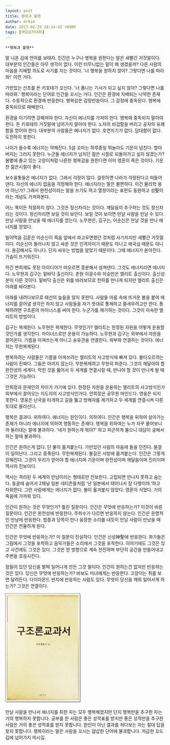 ```yaml
---
layout: post
title: 행복과 불행
author: drkim
date: 2017-02-25 18:14:43 +0900
tags: [깨달음의대화]
---
```

 

    **행복과 불행**

  


말 나온 김에 언어를 보태자. 인간은 누구나 행복을 원한다는 말은 새빨간 거짓말이다. 대부분의 인간들은 아무 생각이 없다. 이런 터무니없는 말이 왜 생겼을까? 다른 사람의 마음을 지배할 의도로 사기를 치는 것이다. '너 행복을 원하지 않아? 그렇다면 나를 따라와!' 이런 거다. 

  


가만있는 산초를 돈 키호테가 꼬신다. '너 폼나는 기사가 되고 싶지 않아? 그렇다면 나를 따라와.' 행복이라는 단어로 인간을 꼬시는 거다. 인간은 환경에 지배되는 나약한 존재다. 수동적으로 환경에 반응한다. 행복감은 감정반응이다. 그 감정에 중독된다. 행복에 중독되므로 패배한다. 

  


환경을 이기려면 강해져야 한다. 자신이 에너지를 가져야 한다. 행복에 중독되지 말아야 한다. 돈 키호테의 거짓말에 넘어가지 말아야 한다. 노자의 비겁함을 버리고 공자의 유쾌함을 얻어야 한다. 대부분의 사람들은 에너지가 없다. 호연지기가 없다. 담대함이 없다. 도전하지 못한다. 

  


나이가 들수록 에너지는 약해진다. 5살 꼬마는 하루종일 뛰놀아도 기운이 넘친다. 할아버지는 그러지 못한다. 누군들 에너지가 넘치던 젊은 시절로 되돌아가고 싶지 않겠는가? 봄볕에 졸고 있는 고양이처럼 나른한 행복감을 원한다면 이미 영혼이 죽은 것이다. 기운찬 젊은시절이 좋다. 

  


보수꼴통들은 에너지가 없다. 그래서 걱정이 많다. 걸핏하면 나라가 걱정된다고 떠들어댄다. 자신의 에너지 없음을 걱정해야 한다. 에너지라는 말은 불편하다. 이건 물리학 용어 아닌가? 그래서 완전성이라는 말을 쓰기도 하고 열정이라는 표현도 동원하고 성聖이라는 개념도 가져와본다. 

  


어느 쪽이든 적절하지 않다. 그것은 정신차리는 것이다. 깨달음이 추구하는 것도 정신차리는 것이다. 정신차리면 보일 것이 보인다. 보일 것이 보이면 만날 사람을 만날 수 있다. 만날 사람을 만났을 때 에너지를 얻는다. 노무현은, 김구는, 이순신은 만날 것을 만나 에너지를 얻었다. 

  


빌어먹을 김훈은 이순신이 죽음 앞에서 좌고우면했던 것처럼 사기치지만 새빨간 거짓말이다. 이순신이 물러나지 않고 싸운 것은 인격자이기 때문도 아니고 애국심 때문도 아니다. 용감해서도 아니다. 단지 싸우는 방법을 알았기 때문이다. 그때 에너지가 쏟아진다. 가슴이 뜨거워진다. 

  


하긴 변희재도 못된 아이디어가 떠오르면 흥분해서 설쳐댄다. 그것도 에너지라면 에너지다. 노무현과 김구는 밑바닥 출신이다. 춘원 이광수와 이승만은 엘리트 출신이다. 출신성분이 다른 것이다. 밑바닥 출신은 위를 바라보므로 천하를 만나게 되지만 엘리트 출신은 아래를 바라본다. 

  


아래를 내려다보므로 태산의 높음을 알지 못한다. 사람들 마음 속에 뜨거운 불을 붙여 에너지를 끌어낼 생각은 하지 않고 사람들을 자기 뜻대로 통제하고 줄세우려고만 한다. 통제하려면 구조론의 마이너스를 써야 한다. 누군가를 제거하는 것이다. 그것이 미숙한 엘리트의 방법이다. 

  


김구는 복제한다. 노무현은 복제한다. 무엇인가? 엘리트는 한정된 자원을 어떻게 운용할 것인가를 생각한다. 마이너스로만 운용이 가능하다. 노무현과 김구는 외부에서 자원을 끌어온다. 기름을 아껴쓰는게 아니고 송유관을 연결한다. 외부와 연결하는 것이다. 에너지는 무한복제된다. 

  


행복하려는 사람들은 기름을 아껴쓰려는 엘리트의 사고방식에 빠져 있다. 불타오르려는 사람이 진짜다. 그들은 아끼지 않는다. 무한복제하고 무한히 퍼준다. 그것이 깨달아야 할 완전성의 세계다. 막힌 것을 뚫어서 두 세계를 연결시킬 때, 만나야 할 것이 만나게 될 때 그것은 가능하다. 

  


안희정과 문재인의 차이가 거기에 있다. 한정된 자원을 운용하는 엘리트의 사고방식인가 외부에서 끌어오는 지도자의 사고방식인가다. 안희정은 공무원 마인드다. 영웅은 되지 못한다. 영웅은 난국을 타개하고 길을 뚫고 방해자를 제거하고 두 세계를 연결시켜 다른 토대로 올라선다. 

  


행복은 결과다. 위하여다. 에너지는 원인이다. 의하여다. 인간은 행복을 위하여 살아가는 존재가 아니라 에너지에 의하여 행동하는 존재다. 행복을 위하여는 누가 자꾸 물어보니까 둘러대는 말에 불과하다. '네가 원하는게 뭐야?' 하고 피곤하게 물으니 대답이 궁해서 하는 말에 불과하다. 

  


인간은 원하는게 없다. 단 불이 옮겨붙는다. 가만있던 사람의 마음에 돌을 던진다. 물결이 일어난다. 그리고 증폭된다. 무한복제된다. 불길은 사방에 옮겨붙는다. 인간은 그렇게 강해진다. 그것이 우리가 얻어야 할 에너지며 기운이며 완전성이며 깨달음이며 진리이며 역사의 진보이다. 

  


역사는 격리된 두 세계의 만남이라는 형태로만 진보한다. 고립되면 만나지 못하고 숨는다. 동굴에 숨어서 2채널 일본 네티즌들처럼 '난 일본에서 태어나서 참 다행이야.'하고 자위한다. 그런 사람에게는 에너지가 없다. 불이 옮겨붙지 않았다. 영혼이 식었다. 거의 죽음에 가까워 있다. 

  


인간이 원하는 것은 무엇인가? 틀린 질문이다. 인간은 무엇에 반응하는가? 이것이 바른 질문이다. 인간은 완전성에 반응한다. 주파수가 다르면 반응하지 않는다. 인간은 운명적인 만남에 반응한다. 범종과 당목이 만나 웅장한 소리를 내듯이 만날 사람이 만났을 때 인간은 전율하게 된다. 

  


인간은 무엇에 반응하는가? 이 질문이 진실하다. 인간은 신성神聖에 반응한다. 화가들은 그림에서 그것을 포착하고 음악가들은 소리에서 그것을 포착한다. 이야기에도 그것은 있고 사건에도 그것은 있다. 그것은 한 방향으로 계속 전진하며 부단히 공간을 만들어내고 주변을 호응시킨다. 

  


잠들어 있던 당신을 벌떡 일어나게 만든 그것 말이다. 인간이 원하는건 없지만 반응하는 것은 있다. 당신은 무엇에 반응하는가? 바보도 미녀에게는 반응한다. 고양이는 쥐를 보면 달려든다. 다이아몬드 반지에 반응하는 사람도 있다. 무엇이 당신을 깨워 일어서게 하는가? 그것은 연결이다. 

  



![](/files/attach/images/198/232/813/20170108_234810.jpg)   


  


만날 사람을 만나서 에너지를 취한 자는 모두 행복해졌지만 단지 행복만을 추구한 자는 거의 행복하지 못합니다. 공부를 한 사람은 좋은 성적표를 받지만 좋은 성적만을 추구한 사람은 거의 좋은 성적표를 받지 못합니다. 원인이 아닌 결과를 쳐다보는 자는 절대 답을 찾지 못합니다. 행복이라는 말은 사람을 꼬시는 얍삽한 단어에 불과합니다. 저급한 꼬드김에 넘어가지 마시길.